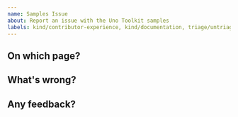 ```yaml
---
name: Samples Issue
about: Report an issue with the Uno Toolkit samples
labels: kind/contributor-experience, kind/documentation, triage/untriaged
---
```


<!-- Please only use this template for reporting issues with the samples where the fix isn't clear. We greatly appreciate it when people send in pull-requests with fixes. If there's any friction, apart from knowledge, that's preventing you from doing so please let us know below. -->

## On which page?

## What's wrong?

## Any feedback?

